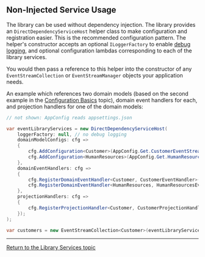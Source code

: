 ## Non-Injected Service Usage

The library can be used without dependency injection. The library provides an `DirectDependencyServiceHost` helper class to make configuration and registration easier. This is the recommended configuration pattern. The helper's constructor accepts an optional `ILoggerFactory` to enable [debug logging](services_logging.md), and optional configuration lambdas corresponding to each of the library services.

You would then pass a reference to this helper into the constructor of any `EventStreamCollection` or `EventStreamManager` objects your application needs.

An example which references two domain models (based on the second example in the [Configuration Basics](configuration_basics.md) topic), domain event handlers for each, and projection handlers for one of the domain models:

```csharp
// not shown: AppConfig reads appsettings.json

var eventLibraryServices = new DirectDependencyServiceHost(
    loggerFactory: null, // no debug logging
    domainModelConfigs: cfg =>
    {
        cfg.AddConfiguration<Customer>(AppConfig.Get.CustomerEventStream);
        cfg.AddConfiguration<HumanResources>(AppConfig.Get.HumanResourcesEventStream);
    },
    domainEventHandlers: cfg =>
    {
        cfg.RegisterDomainEventHandler<Customer, CustomerEventHandler>();
        cfg.RegisterDomainEventHandler<HumanResources, HumanResourcesEventHandler>();
    },
    projectionHandlers: cfg =>
    {
        cfg.RegisterProjectionHandler<Customer, CustomerProjectionHandler>();
    });
);

var customers = new EventStreamCollection<Customer>(eventLibraryServices);
```

---

[Return to the Library Services topic](services.md)
